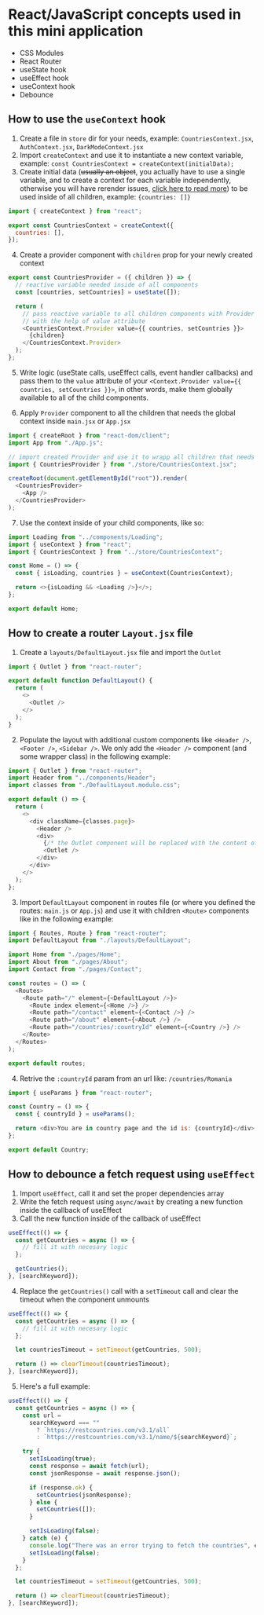 # React/JavaScript concepts used in this mini application

- CSS Modules
- React Router
- useState hook
- useEffect hook
- useContext hook
- Debounce

## How to use the `useContext` hook

1. Create a file in `store` dir for your needs, example: `CountriesContext.jsx`, `AuthContext.jsx`, `DarkModeContext.jsx`
2. Import `createContext` and use it to instantiate a new context variable, example: `const CountriesContext = createContext(initialData);`
3. Create initial data (~~usually an object~~, you actually have to use a single variable, and to create a context for each variable independently, otherwise you will have rerender issues, [click here to read more](https://www.freecodecamp.org/news/react-context-api-tutorial-examples/#heading-how-to-create-multiple-react-contexts)) to be used inside of all children, example: `{countries: []}`

```js
import { createContext } from "react";

export const CountriesContext = createContext({
  countries: [],
});
```

4. Create a provider component with `children` prop for your newly created context

```js
export const CountriesProvider = ({ children }) => {
  // reactive variable needed inside of all components
  const [countries, setCountries] = useState([]);

  return (
    // pass reactive variable to all children components with Provider component
    // with the help of value attribute
    <CountriesContext.Provider value={{ countries, setCountries }}>
      {children}
    </CountriesContext.Provider>
  );
};
```

5. Write logic (useState calls, useEffect calls, event handler callbacks) and pass them to the `value` attribute of your `<Context.Provider value={{ countries, setCountries }}>`, in other words, make them globally available to all of the child components.

6. Apply `Provider` component to all the children that needs the global context inside `main.jsx` or `App.jsx`

```js
import { createRoot } from "react-dom/client";
import App from "./App.js";

// import created Provider and use it to wrapp all children that needs the contenxt
import { CountriesProvider } from "./store/CountriesContext.jsx";

createRoot(document.getElementById("root")).render(
  <CountriesProvider>
    <App />
  </CountriesProvider>
);
```

7. Use the context inside of your child components, like so:

```js
import Loading from "../components/Loading";
import { useContext } from "react";
import { CountriesContext } from "../store/CountriesContext";

const Home = () => {
  const { isLoading, countries } = useContext(CountriesContext);

  return <>{isLoading && <Loading />}</>;
};

export default Home;
```

## How to create a router `Layout.jsx` file

1. Create a `layouts/DefaultLayout.jsx` file and import the `Outlet`

```js
import { Outlet } from "react-router";

export default function DefaultLayout() {
  return (
    <>
      <Outlet />
    </>
  );
}
```

2. Populate the layout with additional custom components like `<Header />`, `<Footer />`, `<Sidebar />`. We only add the `<Header />` component (and some wrapper class) in the following example:

```js
import { Outlet } from "react-router";
import Header from "../components/Header";
import classes from "./DefaultLayout.module.css";

export default () => {
  return (
    <>
      <div className={classes.page}>
        <Header />
        <div>
          {/* the Outlet component will be replaced with the content of children pages */}
          <Outlet />
        </div>
      </div>
    </>
  );
};
```

3. Import `DefaultLayout` component in routes file (or where you defined the routes: `main.js` or `App.js`) and use it with children `<Route>` components like in the following example:

```js
import { Routes, Route } from "react-router";
import DefaultLayout from "./layouts/DefaultLayout";

import Home from "./pages/Home";
import About from "./pages/About";
import Contact from "./pages/Contact";

const routes = () => (
  <Routes>
    <Route path="/" element={<DefaultLayout />}>
      <Route index element={<Home />} />
      <Route path="/contact" element={<Contact />} />
      <Route path="/about" element={<About />} />
      <Route path="/countries/:countryId" element={<Country />} />
    </Route>
  </Routes>
);

export default routes;
```

4. Retrive the `:countryId` param from an url like: `/countries/Romania`

```js
import { useParams } from "react-router";

const Country = () => {
  const { countryId } = useParams();

  return <div>You are in country page and the id is: {countryId}</div>;
};

export default Country;
```

## How to debounce a fetch request using `useEffect`

1. Import `useEffect`, call it and set the proper dependencies array
2. Write the fetch request using `async/await` by creating a new function inside the callback of useEffect
3. Call the new function inside of the callback of useEffect

```js
useEffect(() => {
  const getCountries = async () => {
    // fill it with necesary logic
  };

  getCountries();
}, [searchKeyword]);
```

4. Replace the `getCountries()` call with a `setTimeout` call and clear the timeout when the component unmounts

```js
useEffect(() => {
  const getCountries = async () => {
    // fill it with necesary logic
  };

  let countriesTimeout = setTimeout(getCountries, 500);

  return () => clearTimeout(countriesTimeout);
}, [searchKeyword]);
```

5. Here's a full example:

```js
useEffect(() => {
  const getCountries = async () => {
    const url =
      searchKeyword === ""
        ? `https://restcountries.com/v3.1/all`
        : `https://restcountries.com/v3.1/name/${searchKeyword}`;

    try {
      setIsLoading(true);
      const response = await fetch(url);
      const jsonResponse = await response.json();

      if (response.ok) {
        setCountries(jsonResponse);
      } else {
        setCountries([]);
      }

      setIsLoading(false);
    } catch (e) {
      console.log("There was an error trying to fetch the countries", e);
      setIsLoading(false);
    }
  };

  let countriesTimeout = setTimeout(getCountries, 500);

  return () => clearTimeout(countriesTimeout);
}, [searchKeyword]);
```
